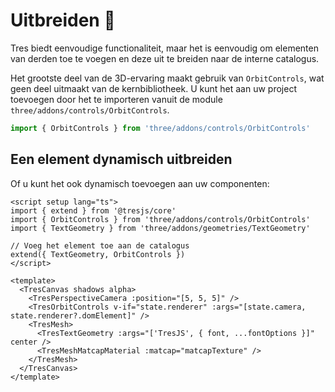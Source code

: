 # Uitbreiden 🔌

Tres biedt eenvoudige functionaliteit, maar het is eenvoudig om elementen van derden toe te voegen en deze uit te breiden naar de interne catalogus.

Het grootste deel van de 3D-ervaring maakt gebruik van `OrbitControls`, wat geen deel uitmaakt van de kernbibliotheek. U kunt het aan uw project toevoegen door het te importeren vanuit de module `three/addons/controls/OrbitControls`.

```js
import { OrbitControls } from 'three/addons/controls/OrbitControls'
```

## Een element dynamisch uitbreiden

Of u kunt het ook dynamisch toevoegen aan uw componenten:

```vue {2,3,4,7,13,15}
<script setup lang="ts">
import { extend } from '@tresjs/core'
import { OrbitControls } from 'three/addons/controls/OrbitControls'
import { TextGeometry } from 'three/addons/geometries/TextGeometry'

// Voeg het element toe aan de catalogus
extend({ TextGeometry, OrbitControls })
</script>

<template>
  <TresCanvas shadows alpha>
    <TresPerspectiveCamera :position="[5, 5, 5]" />
    <TresOrbitControls v-if="state.renderer" :args="[state.camera, state.renderer?.domElement]" />
    <TresMesh>
      <TresTextGeometry :args="['TresJS', { font, ...fontOptions }]" center />
      <TresMeshMatcapMaterial :matcap="matcapTexture" />
    </TresMesh>
  </TresCanvas>
</template>
```
